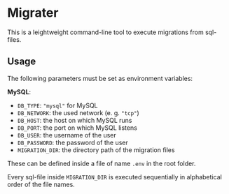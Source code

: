 # Migrater

This is a leightweight command-line tool to execute migrations from sql-files.

## Usage

The following parameters must be set as environment variables:

**MySQL**:

- `DB_TYPE`: `"mysql"` for MySQL
- `DB_NETWORK`: the used network (e. g. `"tcp"`)
- `DB_HOST`: the host on which MySQL runs
- `DB_PORT`: the port on which MySQL listens
- `DB_USER`: the username of the user
- `DB_PASSWORD`: the password of the user
- `MIGRATION_DIR`: the directory path of the migration files

These can be defined inside a file of name `.env` in the root folder.

Every sql-file inside `MIGRATION_DIR` is executed sequentially in alphabetical order of the file names.
